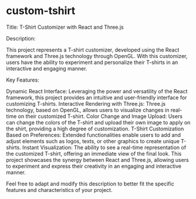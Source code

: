# custom-tshirt
Title: T-Shirt Customizer with React and Three.js

Description:

This project represents a T-shirt customizer, developed using the React framework and Three.js technology through OpenGL. With this customizer, users have the ability to experiment and personalize their T-shirts in an interactive and engaging manner.

Key Features:

Dynamic React Interface: Leveraging the power and versatility of the React framework, this project provides an intuitive and user-friendly interface for customizing T-shirts.
Interactive Rendering with Three.js: Three.js technology, based on OpenGL, allows users to visualize changes in real-time on their customized T-shirt.
Color Change and Image Upload: Users can change the colors of the T-shirt and upload their own image to apply on the shirt, providing a high degree of customization.
T-Shirt Customization Based on Preferences: Extended functionalities enable users to add and adjust elements such as logos, texts, or other graphics to create unique T-shirts.
Instant Visualization: The ability to see a real-time representation of the customized T-shirt, offering an immediate view of the final look.
This project showcases the synergy between React and Three.js, allowing users to experiment and express their creativity in an engaging and interactive manner.

Feel free to adapt and modify this description to better fit the specific features and characteristics of your project.

